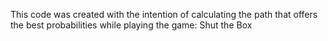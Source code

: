 This code was created with the intention of calculating the path that offers the best probabilities while playing the game: Shut the Box
